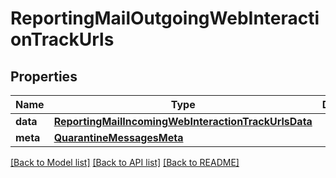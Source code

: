 # ReportingMailOutgoingWebInteractionTrackUrls

## Properties
Name | Type | Description | Notes
------------ | ------------- | ------------- | -------------
**data** | [**ReportingMailIncomingWebInteractionTrackUrlsData**](ReportingMailIncomingWebInteractionTrackUrlsData.md) |  | [optional] 
**meta** | [**QuarantineMessagesMeta**](QuarantineMessagesMeta.md) |  | [optional] 

[[Back to Model list]](../README.md#documentation-for-models) [[Back to API list]](../README.md#documentation-for-api-endpoints) [[Back to README]](../README.md)

